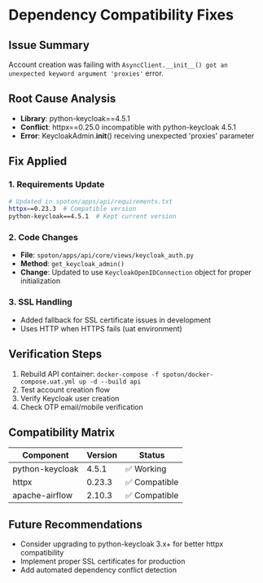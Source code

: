 # Dependency Compatibility Fixes

## Issue Summary
Account creation was failing with `AsyncClient.__init__() got an unexpected keyword argument 'proxies'` error.

## Root Cause Analysis
- **Library**: python-keycloak==4.5.1
- **Conflict**: httpx==0.25.0 incompatible with python-keycloak 4.5.1
- **Error**: KeycloakAdmin.__init__() receiving unexpected 'proxies' parameter

## Fix Applied

### 1. Requirements Update
```bash
# Updated in spoton/apps/api/requirements.txt
httpx==0.23.3  # Compatible version
python-keycloak==4.5.1  # Kept current version
```

### 2. Code Changes
- **File**: `spoton/apps/api/core/views/keycloak_auth.py`
- **Method**: `get_keycloak_admin()`
- **Change**: Updated to use `KeycloakOpenIDConnection` object for proper initialization

### 3. SSL Handling
- Added fallback for SSL certificate issues in development
- Uses HTTP when HTTPS fails (uat environment)

## Verification Steps
1. Rebuild API container: `docker-compose -f spoton/docker-compose.uat.yml up -d --build api`
2. Test account creation flow
3. Verify Keycloak user creation
4. Check OTP email/mobile verification

## Compatibility Matrix
| Component | Version | Status |
|-----------|---------|---------|
| python-keycloak | 4.5.1 | ✅ Working |
| httpx | 0.23.3 | ✅ Compatible |
| apache-airflow | 2.10.3 | ✅ Compatible |

## Future Recommendations
- Consider upgrading to python-keycloak 3.x+ for better httpx compatibility
- Implement proper SSL certificates for production
- Add automated dependency conflict detection 